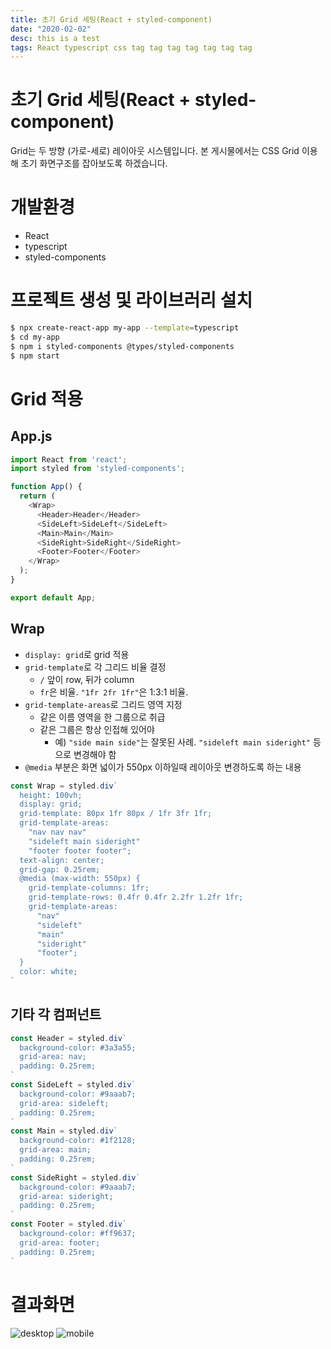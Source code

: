 ```yaml
---
title: 초기 Grid 세팅(React + styled-component)
date: "2020-02-02"
desc: this is a test
tags: React typescript css tag tag tag tag tag tag tag
---
```


# 초기 Grid 세팅(React + styled-component)
Grid는 두 방향 (가로-세로) 레이아웃 시스템입니다. 본 게시물에서는 CSS Grid 이용해 초기 화면구조를 잡아보도록 하겠습니다.

# 개발환경
- React
- typescript
- styled-components

# 프로젝트 생성 및 라이브러리 설치
```bash
$ npx create-react-app my-app --template=typescript
$ cd my-app
$ npm i styled-components @types/styled-components
$ npm start
```

# Grid 적용
## App.js
```javascript
import React from 'react';
import styled from 'styled-components';

function App() {
  return (
    <Wrap>
      <Header>Header</Header>
      <SideLeft>SideLeft</SideLeft>
      <Main>Main</Main>
      <SideRight>SideRight</SideRight>
      <Footer>Footer</Footer>
    </Wrap>
  );
}

export default App;
```

## Wrap
- `display: grid`로 grid 적용
- `grid-template`로 각 그리드 비율 결정
  - `/` 앞이 row, 뒤가 column
  - `fr`은 비율. `"1fr 2fr 1fr"`은 1:3:1 비율.
- `grid-template-areas`로 그리드 영역 지정
  - 같은 이름 영역을 한 그룹으로 취급
  - 같은 그룹은 항상 인접해 있어야
    - 예) `"side main side"`는 잘못된 사례. `"sideleft main sideright"` 등으로 변경해야 함
- `@media` 부분은 화면 넓이가 550px 이하일때 레이아웃 변경하도록 하는 내용

```javascript
const Wrap = styled.div`
  height: 100vh;
  display: grid;
  grid-template: 80px 1fr 80px / 1fr 3fr 1fr;
  grid-template-areas:
    "nav nav nav"
    "sideleft main sideright"
    "footer footer footer";
  text-align: center;
  grid-gap: 0.25rem;
  @media (max-width: 550px) {
    grid-template-columns: 1fr;
    grid-template-rows: 0.4fr 0.4fr 2.2fr 1.2fr 1fr;
    grid-template-areas:
      "nav"
      "sideleft"
      "main"
      "sideright"
      "footer";
  }
  color: white;
`
```

## 기타 각 컴퍼넌트
```javascript
const Header = styled.div`
  background-color: #3a3a55;
  grid-area: nav;
  padding: 0.25rem;
`
const SideLeft = styled.div`
  background-color: #9aaab7;
  grid-area: sideleft;
  padding: 0.25rem;
`
const Main = styled.div`
  background-color: #1f2128;
  grid-area: main;
  padding: 0.25rem;
`
const SideRight = styled.div`
  background-color: #9aaab7;
  grid-area: sideright;
  padding: 0.25rem;
`
const Footer = styled.div`
  background-color: #ff9637;
  grid-area: footer;
  padding: 0.25rem;
`
```

# 결과화면
![desktop](./2022-09-07-grid-setup/desktop.png)
![mobile](./2022-09-07-grid-setup/mobile.png)
